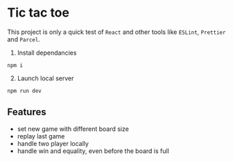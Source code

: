 # Tic tac toe

This project is only a quick test of `React` and other tools like `ESLint`, `Prettier` and `Parcel`.

1. Install dependancies

```
npm i
```

2. Launch local server

```
npm run dev
```

## Features

- set new game with different board size
- replay last game
- handle two player locally
- handle win and equality, even before the board is full
